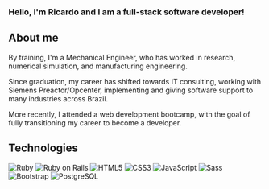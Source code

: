 ### Hello, I'm Ricardo and I am a full-stack software developer!

## About me
By training, I'm a Mechanical Engineer, who has worked in research, numerical simulation, and manufacturing engineering. 

Since graduation, my career has shifted towards IT consulting, working with Siemens Preactor/Opcenter, implementing and giving software support to many industries across Brazil. 

More recently, I attended a web development bootcamp, with the goal of fully transitioning my career to become a developer. 

## Technologies
![Ruby](https://img.shields.io/badge/Ruby-CC342D?style=for-the-badge&logo=ruby&logoColor=white)
![Ruby on Rails](https://img.shields.io/badge/Ruby_on_Rails-CC0000?style=for-the-badge&logo=ruby-on-rails&logoColor=white)
![HTML5](https://img.shields.io/badge/HTML5-E34F26?style=for-the-badge&logo=html5&logoColor=white)
![CSS3](https://img.shields.io/badge/CSS3-1572B6?style=for-the-badge&logo=css3&logoColor=white)
![JavaScript](https://img.shields.io/badge/JavaScript-323330?style=for-the-badge&logo=javascript&logoColor=F7DF1E)
![Sass](https://img.shields.io/badge/Sass-CC6699?style=for-the-badge&logo=sass&logoColor=white)
![Bootstrap](https://img.shields.io/badge/Bootstrap-563D7C?style=for-the-badge&logo=bootstrap&logoColor=white)
![PostgreSQL](https://img.shields.io/badge/PostgreSQL-316192?style=for-the-badge&logo=postgresql&logoColor=white)
